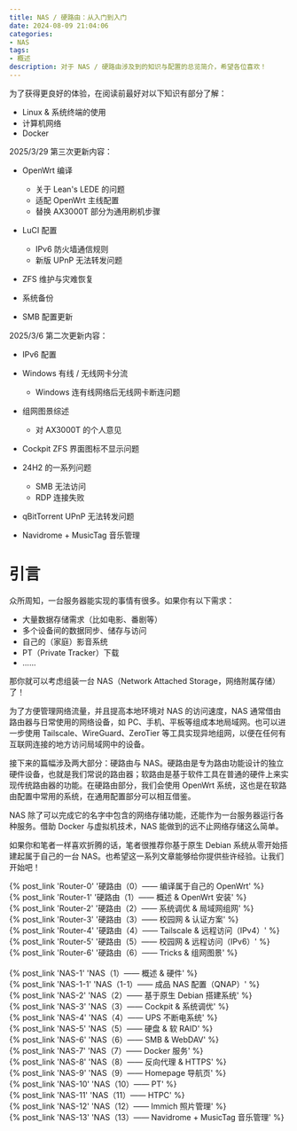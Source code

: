 ```yaml
---
title: NAS / 硬路由：从入门到入门
date: 2024-08-09 21:04:06
categories:
- NAS
tags:
- 概述
description: 对于 NAS / 硬路由涉及到的知识与配置的总览简介，希望各位喜欢！
---
```


为了获得更良好的体验，在阅读前最好对以下知识有部分了解：

- Linux & 系统终端的使用
- 计算机网络
- Docker

2025/3/29 第三次更新内容：

- OpenWrt 编译
    - 关于 Lean's LEDE 的问题
    - 适配 OpenWrt 主线配置
    - 替换 AX3000T 部分为通用刷机步骤

- LuCI 配置
    - IPv6 防火墙通信规则
    - 新版 UPnP 无法转发问题

- ZFS 维护与灾难恢复
- 系统备份
- SMB 配置更新

2025/3/6 第二次更新内容：

- IPv6 配置
- Windows 有线 / 无线网卡分流
    - Windows 连有线网络后无线网卡断连问题

- 组网图景综述
    - 对 AX3000T 的个人意见

- Cockpit ZFS 界面图标不显示问题
- 24H2 的一系列问题
    - SMB 无法访问
    - RDP 连接失败

- qBitTorrent UPnP 无法转发问题
- Navidrome + MusicTag 音乐管理

# 引言

众所周知，一台服务器能实现的事情有很多。如果你有以下需求：

- 大量数据存储需求（比如电影、番剧等）
- 多个设备间的数据同步、储存与访问
- 自己的（家庭）影音系统
- PT（Private Tracker）下载
- ......

那你就可以考虑组装一台 NAS（Network Attached Storage，网络附属存储）了！

为了方便管理网络流量，并且提高本地环境对 NAS 的访问速度，NAS 通常借由路由器与日常使用的网络设备，如 PC、手机、平板等组成本地局域网。也可以进一步使用 Tailscale、WireGuard、ZeroTier 等工具实现异地组网，以便在任何有互联网连接的地方访问局域网中的设备。

接下来的篇幅涉及两大部分：硬路由与 NAS。硬路由是专为路由功能设计的独立硬件设备，也就是我们常说的路由器；软路由是基于软件工具在普通的硬件上来实现传统路由器的功能。在硬路由部分，我们会使用 OpenWrt 系统，这也是在软路由配置中常用的系统，在通用配置部分可以相互借鉴。

NAS 除了可以完成它的名字中包含的网络存储功能，还能作为一台服务器运行各种服务。借助 Docker 与虚拟机技术，NAS 能做到的远不止网络存储这么简单。

如果你和笔者一样喜欢折腾的话，笔者很推荐你基于原生 Debian 系统从零开始搭建起属于自己的一台 NAS。也希望这一系列文章能够给你提供些许经验。让我们开始吧！

{% post_link 'Router-0' '硬路由（0）—— 编译属于自己的 OpenWrt' %}
<br/>
{% post_link 'Router-1' '硬路由（1）—— 概述 & OpenWrt 安装' %}
<br/>
{% post_link 'Router-2' '硬路由（2）—— 系统调优 & 局域网组网' %}
<br/>
{% post_link 'Router-3' '硬路由（3）—— 校园网 & 认证方案' %}
<br/>
{% post_link 'Router-4' '硬路由（4）—— Tailscale & 远程访问（IPv4）' %}
<br/>
{% post_link 'Router-5' '硬路由（5）—— 校园网 & 远程访问（IPv6）' %}
<br/>
{% post_link 'Router-6' '硬路由（6）—— Tricks & 组网图景' %}
<br/>
<br/>
{% post_link 'NAS-1' 'NAS（1）—— 概述 & 硬件' %}
<br/>
{% post_link 'NAS-1-1' 'NAS（1-1）—— 成品 NAS 配置（QNAP）' %}
<br/>
{% post_link 'NAS-2' 'NAS（2）—— 基于原生 Debian 搭建系统' %}
<br/>
{% post_link 'NAS-3' 'NAS（3）—— Cockpit & 系统调优' %}
<br/>
{% post_link 'NAS-4' 'NAS（4）—— UPS 不断电系统' %}
<br/>
{% post_link 'NAS-5' 'NAS（5）—— 硬盘 & 软 RAID' %}
<br/>
{% post_link 'NAS-6' 'NAS（6）—— SMB & WebDAV' %}
<br/>
{% post_link 'NAS-7' 'NAS（7）—— Docker 服务' %}
<br/>
{% post_link 'NAS-8' 'NAS（8）—— 反向代理 & HTTPS' %}
<br/>
{% post_link 'NAS-9' 'NAS（9）—— Homepage 导航页' %}
<br/>
{% post_link 'NAS-10' 'NAS（10）—— PT' %}
<br/>
{% post_link 'NAS-11' 'NAS（11）—— HTPC' %}
<br/>
{% post_link 'NAS-12' 'NAS（12）—— Immich 照片管理' %}
<br/>
{% post_link 'NAS-13' 'NAS（13）—— Navidrome + MusicTag 音乐管理' %}
<br/>
